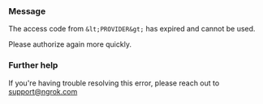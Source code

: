 
### Message
The access code from `&lt;PROVIDER&gt;` has expired and cannot be used.

Please authorize again more quickly.

### Further help
If you're having trouble resolving this error, please reach out to [support@ngrok.com](mailto:support@ngrok.com?subject=Help%20with%20ERR_NGROK_5528)

